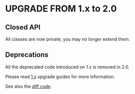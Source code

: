 UPGRADE FROM 1.x to 2.0
=======================

## Closed API

All classes are now private, you may no longer extend them.

## Deprecations

All the deprecated code introduced on 1.x is removed in 2.0.

Please read [1.x](https://github.com/sonata-project/GoogleAuthenticatorBundle/tree/1.x) upgrade guides for more information.

See also the [diff code](https://github.com/sonata-project/GoogleAuthenticatorBundle/compare/1.x...2.0.0).
